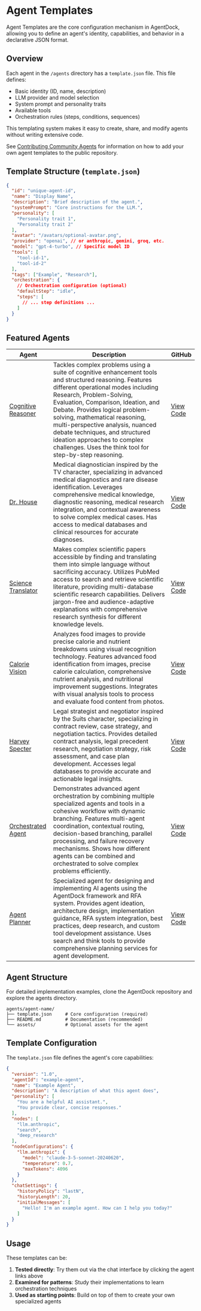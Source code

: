 # Agent Templates

Agent Templates are the core configuration mechanism in AgentDock, allowing you to define an agent's identity, capabilities, and behavior in a declarative JSON format.

## Overview

Each agent in the `/agents` directory has a `template.json` file. This file defines:

*   Basic identity (ID, name, description)
*   LLM provider and model selection
*   System prompt and personality traits
*   Available tools
*   Orchestration rules (steps, conditions, sequences)

This templating system makes it easy to create, share, and modify agents without writing extensive code.

See [Contributing Community Agents](./rfa/add-agent.md) for information on how to add your own agent templates to the public repository.

## Template Structure (`template.json`)

```json
{
  "id": "unique-agent-id",
  "name": "Display Name",
  "description": "Brief description of the agent.",
  "systemPrompt": "Core instructions for the LLM.",
  "personality": [
    "Personality trait 1",
    "Personality trait 2"
  ],
  "avatar": "/avatars/optional-avatar.png",
  "provider": "openai", // or anthropic, gemini, groq, etc.
  "model": "gpt-4-turbo", // Specific model ID
  "tools": [
    "tool-id-1", 
    "tool-id-2"
  ],
  "tags": ["Example", "Research"],
  "orchestration": {
    // Orchestration configuration (optional)
    "defaultStep": "idle",
    "steps": [
      // ... step definitions ...
    ]
  }
}
```

## Featured Agents

| Agent | Description | GitHub |
|-------|-------------|--------|
| [Cognitive Reasoner](/chat?agent=cognitive-reasoner) | Tackles complex problems using a suite of cognitive enhancement tools and structured reasoning. Features different operational modes including Research, Problem-Solving, Evaluation, Comparison, Ideation, and Debate. Provides logical problem-solving, mathematical reasoning, multi-perspective analysis, nuanced debate techniques, and structured ideation approaches to complex challenges. Uses the think tool for step-by-step reasoning. | [View Code](https://github.com/agentdock/agentdock/tree/main/agents/cognitive-reasoner) |
| [Dr. House](/chat?agent=dr-house) | Medical diagnostician inspired by the TV character, specializing in advanced medical diagnostics and rare disease identification. Leverages comprehensive medical knowledge, diagnostic reasoning, medical research integration, and contextual awareness to solve complex medical cases. Has access to medical databases and clinical resources for accurate diagnoses. | [View Code](https://github.com/agentdock/agentdock/tree/main/agents/dr-house) |
| [Science Translator](/chat?agent=science-translator) | Makes complex scientific papers accessible by finding and translating them into simple language without sacrificing accuracy. Utilizes PubMed access to search and retrieve scientific literature, providing multi-database scientific research capabilities. Delivers jargon-free and audience-adaptive explanations with comprehensive research synthesis for different knowledge levels. | [View Code](https://github.com/agentdock/agentdock/tree/main/agents/science-translator) |
| [Calorie Vision](/chat?agent=calorie-vision) | Analyzes food images to provide precise calorie and nutrient breakdowns using visual recognition technology. Features advanced food identification from images, precise calorie calculation, comprehensive nutrient analysis, and nutritional improvement suggestions. Integrates with visual analysis tools to process and evaluate food content from photos. | [View Code](https://github.com/agentdock/agentdock/tree/main/agents/calorie-vision) |
| [Harvey Specter](/chat?agent=harvey-specter) | Legal strategist and negotiator inspired by the Suits character, specializing in contract review, case strategy, and negotiation tactics. Provides detailed contract analysis, legal precedent research, negotiation strategy, risk assessment, and case plan development. Accesses legal databases to provide accurate and actionable legal insights. | [View Code](https://github.com/agentdock/agentdock/tree/main/agents/harvey-specter) |
| [Orchestrated Agent](/chat?agent=orchestrated-agent) | Demonstrates advanced agent orchestration by combining multiple specialized agents and tools in a cohesive workflow with dynamic branching. Features multi-agent coordination, contextual routing, decision-based branching, parallel processing, and failure recovery mechanisms. Shows how different agents can be combined and orchestrated to solve complex problems efficiently. | [View Code](https://github.com/agentdock/agentdock/tree/main/agents/orchestrated-agent) |
| [Agent Planner](/chat?agent=agent-planner) | Specialized agent for designing and implementing AI agents using the AgentDock framework and RFA system. Provides agent ideation, architecture design, implementation guidance, RFA system integration, best practices, deep research, and custom tool development assistance. Uses search and think tools to provide comprehensive planning services for agent development. | [View Code](https://github.com/agentdock/agentdock/tree/main/agents/agent-planner) |

## Agent Structure

For detailed implementation examples, clone the AgentDock repository and explore the agents directory. 
```
agents/agent-name/
├── template.json     # Core configuration (required)
├── README.md         # Documentation (recommended)
└── assets/           # Optional assets for the agent
```

## Template Configuration

The `template.json` file defines the agent's core capabilities:

```json
{
  "version": "1.0",
  "agentId": "example-agent",
  "name": "Example Agent",
  "description": "A description of what this agent does",
  "personality": [
    "You are a helpful AI assistant.",
    "You provide clear, concise responses."
  ],
  "nodes": [
    "llm.anthropic",
    "search",
    "deep_research"
  ],
  "nodeConfigurations": {
    "llm.anthropic": {
      "model": "claude-3-5-sonnet-20240620",
      "temperature": 0.7,
      "maxTokens": 4096
    }
  },
  "chatSettings": {
    "historyPolicy": "lastN",
    "historyLength": 20,
    "initialMessages": [
      "Hello! I'm an example agent. How can I help you today?"
    ]
  }
}
```

## Usage

These templates can be:

1. **Tested directly**: Try them out via the chat interface by clicking the agent links above
2. **Examined for patterns**: Study their implementations to learn orchestration techniques
3. **Used as starting points**: Build on top of them to create your own specialized agents 